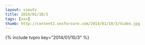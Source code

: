 ```yaml
--- 
layout: sieutv
title: 2014/01/10/3
tags: [xxx]
thumb: http://content2.sexforsure.com/2014/01/10/3/Video.jpg
---
```

{% include tvpro key="2014/01/10/3" %} 
